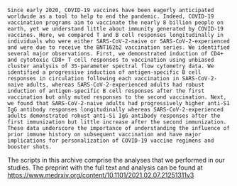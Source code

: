 	Since early 2020, COVID-19 vaccines have been eagerly anticipated worldwide as a tool to help to end the pandemic. Indeed, COVID-19 vaccination programs aim to vaccinate the nearly 8 billion people on earth, yet we understand little about immunity generated by COVID-19 vaccines. Here, we compared T and B cell responses longitudinally in individuals who were either SARS-CoV-2-naive or SARS-CoV-2-experienced and were due to receive the BNT162b2 vaccination series. We identified several major observations. First, we demonstrated induction of CD4+ and cytotoxic CD8+ T cell responses to vaccination using unbiased cluster analysis of 35-parameter spectral flow cytometry data. We identified a progressive induction of antigen-specific B cell responses in circulation following each vaccination in SARS-CoV-2-naive adults, whereas SARS-CoV-2-experienced adults had robust induction of antigen-specific B cell responses after the first vaccination but only muted responses to the second vaccination. Next, we found that SARS-CoV-2-naive adults had progressively higher anti-S1 IgG antibody responses longitudinally whereas SARS-CoV-2-experienced adults demonstrated robust anti-S1 IgG antibody responses after the first immunization but little increase after the second immunization. These data underscore the importance of understanding the influence of prior immune history on subsequent vaccination and have major implications for personalization of COVID-19 vaccine regimens and booster shots. 
  
 The scripts in this archive comprise the analyses that we performed in our studies. The preprint with the full text and analysis can be found at https://www.medrxiv.org/content/10.1101/2021.02.07.21251311v3
 
 
